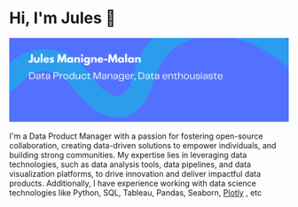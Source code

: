# Hi, I'm Jules 👋

<img src="https://github.com/julesmanigne/julesmanigne/blob/main/GitHub-Banner.png" alt="banner that says Jules Manigne-Malan - data product manager, Data enthousiaste">

I'm a Data Product Manager with a passion for fostering open-source collaboration, creating data-driven solutions to empower individuals, and building strong communities. My expertise lies in leveraging data technologies, such as data analysis tools, data pipelines, and data visualization platforms, to drive innovation and deliver impactful data products. Additionally, I have experience working with data science technologies like Python, SQL, Tableau, Pandas, Seaborn,  <a href="https://plotly.com/">Plotly</a> , etc
